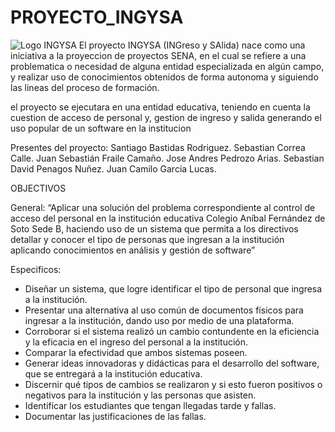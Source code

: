 # PROYECTO_INGYSA
![Logo INGYSA]()
El proyecto INGYSA (INGreso y SAlida) nace como una iniciativa a la proyeccion de proyectos SENA, en el cual se refiere a una problematica o necesidad de alguna entidad especializada en algún campo, y realizar uso de conocimientos obtenidos de forma autonoma y siguiendo las lineas del proceso de formación.

el proyecto se ejecutara en una entidad educativa, teniendo en cuenta la cuestion de acceso de personal y, gestion de ingreso y salida generando el uso popular de un software en la institucion

Presentes del proyecto:
Santiago Bastidas Rodriguez.
Sebastian Correa Calle.
Juan Sebastián Fraile Camaño.
Jose Andres Pedrozo Arias.
Sebastian David Penagos Nuñez.
Juan Camilo Garcia Lucas.

OBJECTIVOS

General:
“Aplicar una solución del problema correspondiente al control de acceso del personal en la institución educativa Colegio Aníbal Fernández de Soto Sede B, haciendo uso de un sistema que permita a los directivos detallar y conocer el tipo de personas que ingresan a la institución aplicando  conocimientos en análisis y gestión de software”

Especificos:

- Diseñar un sistema, que logre identificar el tipo de personal que ingresa a la institución. 
- Presentar una alternativa al uso común de documentos físicos para ingresar a la institución, dando uso por medio de una plataforma.
- Corroborar si el sistema realizó un cambio contundente en la eficiencia y la eficacia en el ingreso del personal a la institución.
- Comparar la efectividad que ambos sistemas poseen.
- Generar ideas innovadoras y didácticas para el desarrollo del software, que se entregará a la institución educativa.
- Discernir qué tipos de cambios se realizaron y si esto fueron positivos o negativos para la institución y las personas que asisten.
- Identificar los estudiantes que tengan llegadas tarde y fallas.
- Documentar las justificaciones de las fallas.
 
